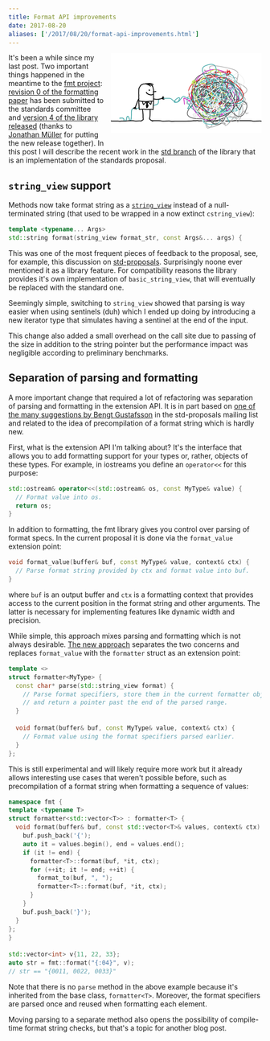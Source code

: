 ```yaml
---
title: Format API improvements
date: 2017-08-20
aliases: ['/2017/08/20/format-api-improvements.html']
---
```


<div class="separator" style="clear:right; float:right; margin-left:1em; margin-bottom:1em">
  <img border="0" src="/img/untangle.jpg" width="300"
       title="Untangling the API">
</div>

It's been a while since my last post. Two important things happened
in the meantime to the [fmt project](https://github.com/fmtlib/fmt):
[revision 0 of the formatting paper](
http://www.open-std.org/jtc1/sc22/wg21/docs/papers/2017/p0645r0.html)
has been submitted to the standards committee and [version 4 of the library
released](https://github.com/fmtlib/fmt/releases/tag/4.0.0) (thanks to
[Jonathan Müller](https://github.com/foonathan) for putting the new release
together). In this post I will describe the recent work in the
[std branch](https://github.com/fmtlib/fmt/tree/std) of the library that is an
implementation of the standards proposal.

## `string_view` support

Methods now take format string as a [`string_view`](http://en.cppreference.com/w/cpp/string/basic_string_view)
instead of a null-terminated string (that used to be wrapped in a now extinct
`cstring_view`):

```c++
template <typename... Args>
std::string format(string_view format_str, const Args&... args) {
```

This was one of the most frequent pieces of feedback to the proposal, see, for
example, this discussion on [std-proposals](
https://groups.google.com/a/isocpp.org/d/msg/std-proposals/4wOU-1_3D0A/hivSTcSaCAAJ).
Surprisingly noone ever mentioned it as a library feature. For compatibility
reasons the library provides it's own implementation of `basic_string_view`,
that will eventually be replaced with the standard one.

Seemingly simple, switching to `string_view` showed that parsing is way easier
when using sentinels (duh) which I ended up doing by introducing a new iterator
type that simulates having a sentinel at the end of the input.

This change also added a small overhead on the call site due to passing of the
size in addition to the string pointer but the performance impact was
negligible according to preliminary benchmarks.

## Separation of parsing and formatting

A more important change that required a lot of refactoring was separation of
parsing and formatting in the extension API. It is in part based on
[one of the many suggestions by Bengt Gustafsson](
https://groups.google.com/a/isocpp.org/d/msg/std-proposals/4wOU-1_3D0A/xiNQSmO1CAAJ)
in the std-proposals mailing list and related to the idea of precompilation of a
format string which is hardly new.

First, what is the extension API I'm talking about? It's the interface that
allows you to add formatting support for your types or, rather, objects of these
types. For example, in iostreams you define an `operator<<` for this purpose:

```c++
std::ostream& operator<<(std::ostream& os, const MyType& value) {
  // Format value into os.
  return os;
}
```

In addition to formatting, the fmt library gives you control over parsing of
format specs. In the current proposal it is done via the `format_value`
extension point:

```c++
void format_value(buffer& buf, const MyType& value, context& ctx) {
  // Parse format string provided by ctx and format value into buf.
}
```

where `buf` is an output buffer and `ctx` is a formatting context that provides
access to the current position in the format string and other arguments. The
latter is necessary for implementing features like dynamic width and precision.

While simple, this approach mixes parsing and formatting which is not always
desirable. [The new approach](
https://github.com/fmtlib/fmt/commit/5e0562ab51f1d5fd75ed7e38aa47524bb23b4df4)
separates the two concerns and replaces `format_value` with the `formatter`
struct as an extension point:

```c++
template <>
struct formatter<MyType> {
  const char* parse(std::string_view format) {
    // Parse format specifiers, store them in the current formatter object
    // and return a pointer past the end of the parsed range.
  }

  void format(buffer& buf, const MyType& value, context& ctx) {
    // Format value using the format specifiers parsed earlier.
  }
};
```

This is still experimental and will likely require more work but it already
allows interesting use cases that weren't possible before, such as
precompilation of a format string when formatting a sequence of values:

```c++
namespace fmt {
template <typename T>
struct formatter<std::vector<T>> : formatter<T> {
  void format(buffer& buf, const std::vector<T>& values, context& ctx) {
    buf.push_back('{');
    auto it = values.begin(), end = values.end();
    if (it != end) {
      formatter<T>::format(buf, *it, ctx);
      for (++it; it != end; ++it) {
        format_to(buf, ", ");
        formatter<T>::format(buf, *it, ctx);
      }
    }
    buf.push_back('}');
  }
};
}

std::vector<int> v{11, 22, 33};
auto str = fmt::format("{:04}", v);
// str == "{0011, 0022, 0033}"
```

Note that there is no `parse` method in the above example because it's inherited
from the base class, `formatter<T>`. Moreover, the format specifiers are parsed
once and reused when formatting each element.

Moving parsing to a separate method also opens the possibility of compile-time
format string checks, but that's a topic for another blog post.
